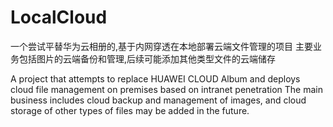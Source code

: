 # LocalCloud
一个尝试平替华为云相册的,基于内网穿透在本地部署云端文件管理的项目 主要业务包括图片的云端备份和管理,后续可能添加其他类型文件的云端储存

A project that attempts to replace HUAWEI CLOUD Album and deploys cloud file management on premises based on intranet penetration The main business includes cloud backup and management of images, and cloud storage of other types of files may be added in the future.
